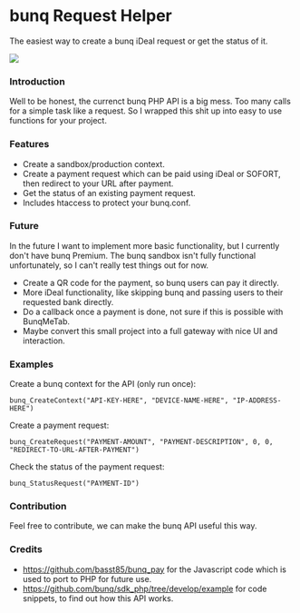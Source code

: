 # bunq Request Helper
The easiest way to create a bunq iDeal request or get the status of it.

![](https://doc.bunq.com/assets/img/logo.png)

### Introduction
Well to be honest, the currenct bunq PHP API is a big mess. Too many calls for a simple task like a request.
So I wrapped this shit up into easy to use functions for your project.

### Features
- Create a sandbox/production context.
- Create a payment request which can be paid using iDeal or SOFORT, then redirect to your URL after payment.
- Get the status of an existing payment request.
- Includes htaccess to protect your bunq.conf.

### Future
In the future I want to implement more basic functionality, but I currently don't have bunq Premium. The bunq sandbox isn't fully functional unfortunately, so I can't really test things out for now.
- Create a QR code for the payment, so bunq users can pay it directly.
- More iDeal functionality, like skipping bunq and passing users to their requested bank directly.
- Do a callback once a payment is done, not sure if this is possible with BunqMeTab.
- Maybe convert this small project into a full gateway with nice UI and interaction.

### Examples
Create a bunq context for the API (only run once):

`bunq_CreateContext("API-KEY-HERE", "DEVICE-NAME-HERE", "IP-ADDRESS-HERE")`

Create a payment request:

`bunq_CreateRequest("PAYMENT-AMOUNT", "PAYMENT-DESCRIPTION", 0, 0, "REDIRECT-TO-URL-AFTER-PAYMENT")`

Check the status of the payment request:

`bunq_StatusRequest("PAYMENT-ID")`

### Contribution
Feel free to contribute, we can make the bunq API useful this way.

### Credits
- https://github.com/basst85/bunq_pay for the Javascript code which is used to port to PHP for future use.
- https://github.com/bunq/sdk_php/tree/develop/example for code snippets, to find out how this API works.